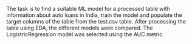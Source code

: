 The task is to find a suitable ML model for a processed table with information about auto loans in India, train the model and populate the target columns of the table from the test.csv table. After processing the table using EDA, the different models were compared. 
The LogistricRegression model was selected using the AUC metric.
